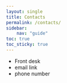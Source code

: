 ```yaml
---
layout: single
title: Contacts
permalink: /contacts/
sidebar:
    nav: "guide"
toc: true
toc_sticky: true
---
```

* Front desk
* email link
* phone number
